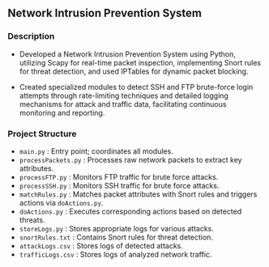 ## Network Intrusion Prevention System

### Description

+ Developed a Network Intrusion Prevention System using Python, utilizing Scapy for real-time packet inspection, implementing Snort rules for threat detection, and used IPTables for dynamic packet blocking.

+ Created specialized modules to detect SSH and FTP brute-force login attempts through rate-limiting techniques and detailed logging mechanisms for attack and traffic data, facilitating continuous monitoring and reporting.
### Project Structure

+ ```main.py``` : Entry point; coordinates all modules.
+ ```processPackets.py``` : Processes raw network packets to extract key attributes.
+ ```processFTP.py``` : Monitors FTP traffic for brute force attacks.
+ ```processSSH.py``` : Monitors SSH traffic for brute force attacks.
+ ```matchRules.py``` : Matches packet attributes with Snort rules and triggers actions via ```doActions.py```.
+ ```doActions.py``` : Executes corresponding actions based on detected threats.
+ ```storeLogs.py``` : Stores appropriate logs for various attacks.
+ ```snortRules.txt``` : Contains Snort rules for threat detection.
+ ```attackLogs.csv``` : Stores logs of detected attacks.
+ ```trafficLogs.csv``` : Stores logs of analyzed network traffic.